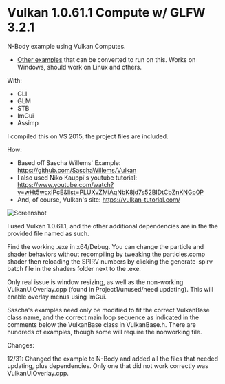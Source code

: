 # Vulkan 1.0.61.1 Compute w/ GLFW 3.2.1

N-Body example using Vulkan Computes. 
- [Other examples](https://github.com/SaschaWillems/Vulkan#examples) that can be converted to run on this.
Works on Windows, should work on Linux and others. 

With:
- GLI
- GLM
- STB
- ImGui
- Assimp

I compiled this on VS 2015, the project files are included.

How:
- Based off Sascha Willems' Example: https://github.com/SaschaWillems/Vulkan
- I also used Niko Kauppi's youtube tutorial: https://www.youtube.com/watch?v=wHt5wcxIPcE&list=PLUXvZMiAqNbK8jd7s52BIDtCbZnKNGp0P
- And, of course, Vulkan's site: https://vulkan-tutorial.com/

![Screenshot](https://i.imgur.com/uGdGT2H.png)

<div>

I used Vulkan 1.0.61.1, and the other additional dependencies are in the the provided file named as such.

Find the working .exe in x64/Debug. You can change the particle and shader behaviors without recompiling by tweaking the particles.comp shader then reloading the SPIRV numbers by clicking the generate-spirv batch file in the shaders folder next to the .exe.

Only real issue is window resizing, as well as the non-working VulkanUIOverlay.cpp (found in Project1/unused/need updating). This will enable overlay menus using ImGui.

Sascha's examples need only be modified to fit the correct VulkanBase class name, and the correct main loop sequence as indicated in the comments below the VulkanBase class in VulkanBase.h. There are hundreds of examples, though some will require the nonworking file.
<div>

Changes:

12/31: Changed the example to N-Body and added all the files that needed updating, plus dependencies. Only one that did not work correctly was VulkanUIOverlay.cpp. 
